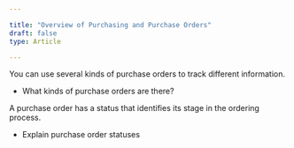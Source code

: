 ```yaml
---

title: "Overview of Purchasing and Purchase Orders"
draft: false
type: Article

---
```


You can use several kinds of purchase orders to track different information.

- What kinds of purchase orders are there?

A purchase order has a status that identifies its stage in the ordering process.

- Explain purchase order statuses

​